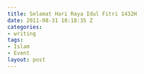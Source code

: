 ```yaml
---
title: Selamat Hari Raya Idul Fitri 1432H
date: 2011-08-31 10:18:35 Z
categories:
- writing
tags:
- Islam
- Event
layout: post
---
```


<p><pertama tama saya ingin mengucapkan selamat kepada kaum muslim yang sudah menunaikan ibadah puasa selama 30 hari penuh, kini tiba saat hari kemenangan, hari dimana kita kembali ke fitroh lagi, yah, Idul Fitri, kedua saya ingin mengucapkan Selamat Hari Raya Idul Fitri 1432H, memang benar iman membuat segala sesuatu mungkin, harapan membuat segala sesuatu bekerja, dan cinta membuat segalanya indah, untukmu yang dulu pernah saya sakiti, untukmu yang dulu saya ajak masuk duniaku, untukmu yang pernah mengisi hari hariku, andai tangan ini tak bisa berjabat, andai muka ini tidak bisa bertatap, tapi itu tidak mengurangi makna terdalam, maafkan saya semua, jika saya pernah punya salah kepada kalian semua, baik yang saya sengaja atau tidak, saya mohon maaf kalau ada posting-posting blog saya mengakibatkan dampak buruk kepada pembaca, saya mohon maaf bila ada kata yang tidak berkenan dihati kalian semua, ejekan, sindiran bahkan tidak ada pujian, yah maafkan saya temans, saya hanya manusia biasa, yang tidak luput dari dosa, semoga di hari yang fitrah ini kita bisa berlapang dada membuka mata hati untuk saling memaafkan, dan berjalan lagi menjadi manusia yang lebih baik, bila ada kesempatan, amien,, saya eggoez mengucapkan selamat hari raya idul fitri mohon maaf lahir batin <img src="https://eggoez.bitbucket.io/wp-content/emojione/png/1f643.png" alt=":)" class="emojione" style="font-size:inherit;height:3ex;width:3.1ex;min-height:20px;min-width:20px;display:inline-block;margin:-.2ex .15em .2ex;line-height:normal;vertical-align:middle">